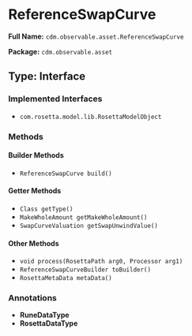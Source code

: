 # ReferenceSwapCurve

**Full Name:** `cdm.observable.asset.ReferenceSwapCurve`

**Package:** `cdm.observable.asset`

## Type: Interface

### Implemented Interfaces

- `com.rosetta.model.lib.RosettaModelObject`

### Methods

#### Builder Methods

- `ReferenceSwapCurve build()`

#### Getter Methods

- `Class getType()`
- `MakeWholeAmount getMakeWholeAmount()`
- `SwapCurveValuation getSwapUnwindValue()`

#### Other Methods

- `void process(RosettaPath arg0, Processor arg1)`
- `ReferenceSwapCurveBuilder toBuilder()`
- `RosettaMetaData metaData()`

### Annotations

- **RuneDataType**
- **RosettaDataType**

